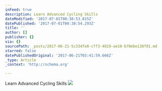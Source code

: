 ```yaml
---
inFeed: true
description: Learn Advanced Cycling Skills
dateModified: '2017-07-01T00:38:53.815Z'
datePublished: '2017-07-01T00:38:54.293Z'
title: ''
author: []
publisher: {}
via: {}
sourcePath: _posts/2017-06-21-5c334fe8-c7f3-4819-ae10-b78ebe138f81.md
starred: false
datePublishedOriginal: '2017-06-21T03:41:59.666Z'
_type: Article
_context: 'http://schema.org'

---
```

Learn Advanced Cycling Skills
![](https://the-grid-user-content.s3-us-west-2.amazonaws.com/ff738a5d-5215-4913-a953-6a5e02109a07.jpg)